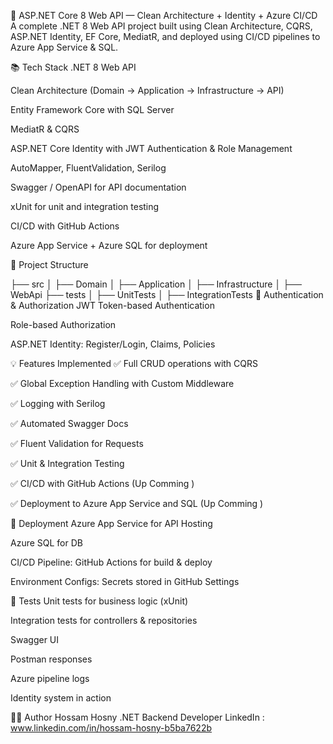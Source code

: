 🚀 ASP.NET Core 8 Web API — Clean Architecture + Identity + Azure CI/CD
A complete .NET 8 Web API project built using Clean Architecture, CQRS, ASP.NET Identity, EF Core, MediatR, and deployed using CI/CD pipelines to Azure App Service & SQL.

📚 Tech Stack
.NET 8 Web API

Clean Architecture (Domain → Application → Infrastructure → API)

Entity Framework Core with SQL Server

MediatR & CQRS

ASP.NET Core Identity with JWT Authentication & Role Management

AutoMapper, FluentValidation, Serilog

Swagger / OpenAPI for API documentation

xUnit for unit and integration testing

CI/CD with GitHub Actions

Azure App Service + Azure SQL for deployment

📂 Project Structure

├── src
│   ├── Domain
│   ├── Application
│   ├── Infrastructure
│   ├── WebApi
├── tests
│   ├── UnitTests
│   ├── IntegrationTests
🔐 Authentication & Authorization
JWT Token-based Authentication

Role-based Authorization

ASP.NET Identity: Register/Login, Claims, Policies

💡 Features Implemented
✅ Full CRUD operations with CQRS

✅ Global Exception Handling with Custom Middleware

✅ Logging with Serilog

✅ Automated Swagger Docs

✅ Fluent Validation for Requests

✅ Unit & Integration Testing

✅ CI/CD with GitHub Actions (Up Comming )

✅ Deployment to Azure App Service and SQL (Up Comming )

🚀 Deployment
Azure App Service for API Hosting

Azure SQL for DB

CI/CD Pipeline: GitHub Actions for build & deploy

Environment Configs: Secrets stored in GitHub Settings

🧪 Tests
Unit tests for business logic (xUnit)

Integration tests for controllers & repositories



Swagger UI

Postman responses

Azure pipeline logs

Identity system in action

👨‍💻 Author
Hossam Hosny
.NET Backend Developer
LinkedIn : www.linkedin.com/in/hossam-hosny-b5ba7622b
